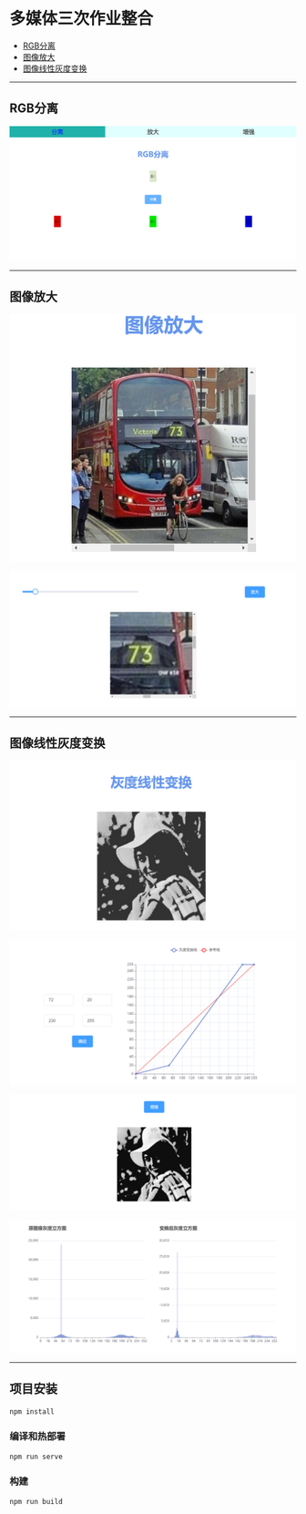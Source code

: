# 多媒体三次作业整合
+ [RGB分离](#RGB分离)
+ [图像放大](#图像放大)
+ [图像线性灰度变换](#图像线性灰度变换)
***
## RGB分离
![picture](readme_pic/RGB分离.png "三通道分离效果图")
***
## 图像放大
![picture](readme_pic/图像放大1.png "原图")

![picture](readme_pic/图像放大2.png "放大后的图")
***
## 图像线性灰度变换
![picture](readme_pic/线性灰度变换1.png "原图")

![picture](readme_pic/灰度变换曲线.png "线性变换曲线")

![picture](readme_pic/效果.png "效果图")

![picture](readme_pic/灰度立方图比较.png "灰度立方图比较")
***
## 项目安装
```
npm install
```

### 编译和热部署
```
npm run serve
```

### 构建
```
npm run build
```
